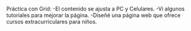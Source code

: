 Práctica con Grid:
 -El contenido se ajusta a PC y Celulares.
 -Vi algunos tutoriales para mejorar la página.
 -Diseñé una página web que ofrece cursos extracurriculares para niños.

